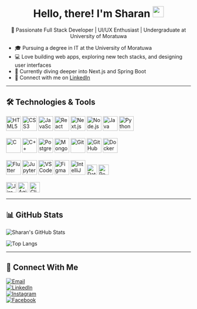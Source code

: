 <h1 align="center">Hello, there! I'm Sharan <img src="https://raw.githubusercontent.com/MartinHeinz/MartinHeinz/master/wave.gif" width="30px"></h1>

<p align="center">🚀 Passionate Full Stack Developer | UI/UX Enthusiast | Undergraduate at University of Moratuwa</p>

- 🎓 Pursuing a degree in IT at the University of Moratuwa  
- 💻 Love building web apps, exploring new tech stacks, and designing user interfaces  
- 🌱 Currently diving deeper into Next.js and Spring Boot  
- 🔗 Connect with me on [LinkedIn](https://www.linkedin.com/in/yourlinkedin)  

---

## 🛠️ Technologies & Tools

<p align="left">
  <!-- Row 1 -->
  <img src="https://cdn.jsdelivr.net/gh/devicons/devicon/icons/html5/html5-original.svg" height="40" title="HTML5"/>
  <img src="https://cdn.jsdelivr.net/gh/devicons/devicon/icons/css3/css3-original.svg" height="40" title="CSS3"/>
  <img src="https://cdn.jsdelivr.net/gh/devicons/devicon/icons/javascript/javascript-original.svg" height="40" title="JavaScript"/>
  <img src="https://cdn.jsdelivr.net/gh/devicons/devicon/icons/react/react-original.svg" height="40" title="React"/>
  <img src="https://cdn.jsdelivr.net/gh/devicons/devicon/icons/nextjs/nextjs-line.svg" height="40" title="Next.js"/>
  <img src="https://cdn.jsdelivr.net/gh/devicons/devicon/icons/nodejs/nodejs-original.svg" height="40" title="Node.js"/>
  <img src="https://cdn.jsdelivr.net/gh/devicons/devicon/icons/java/java-original.svg" height="40" title="Java"/>
  <img src="https://cdn.jsdelivr.net/gh/devicons/devicon/icons/python/python-original.svg" height="40" title="Python"/>
  <br/><br/>

  <!-- Row 2 -->
  <img src="https://cdn.jsdelivr.net/gh/devicons/devicon/icons/c/c-original.svg" height="40" title="C"/>
  <img src="https://cdn.jsdelivr.net/gh/devicons/devicon/icons/cplusplus/cplusplus-original.svg" height="40" title="C++"/>
  <img src="https://cdn.jsdelivr.net/gh/devicons/devicon/icons/postgresql/postgresql-original.svg" height="40" title="PostgreSQL"/>
  <img src="https://cdn.jsdelivr.net/gh/devicons/devicon/icons/mongodb/mongodb-original.svg" height="40" title="MongoDB"/>
  <img src="https://cdn.jsdelivr.net/gh/devicons/devicon/icons/git/git-original.svg" height="40" title="Git"/>
  <img src="https://cdn.jsdelivr.net/gh/devicons/devicon/icons/github/github-original.svg" height="40" title="GitHub"/>
  <img src="https://cdn.jsdelivr.net/gh/devicons/devicon/icons/docker/docker-original.svg" height="40" title="Docker"/>
  <br/><br/>

  <!-- Row 3 -->
  <img src="https://cdn.jsdelivr.net/gh/devicons/devicon/icons/flutter/flutter-original.svg" height="40" title="Flutter"/>
  <img src="https://cdn.jsdelivr.net/gh/devicons/devicon/icons/jupyter/jupyter-original.svg" height="40" title="Jupyter Notebook"/>
  <img src="https://cdn.jsdelivr.net/gh/devicons/devicon/icons/vscode/vscode-original.svg" height="40" title="VS Code"/>
  <img src="https://cdn.jsdelivr.net/gh/devicons/devicon/icons/figma/figma-original.svg" height="40" title="Figma"/>
  <img src="https://cdn.jsdelivr.net/gh/devicons/devicon/icons/intellij/intellij-original.svg" height="40" title="IntelliJ IDEA"/>
  <img src="https://img.shields.io/badge/DataGrip-000000?style=flat&logo=jetbrains&logoColor=white" height="28" title="DataGrip"/>
  <img src="https://img.shields.io/badge/Postman-FF6C37?style=flat&logo=postman&logoColor=white" height="28" title="Postman"/>
  <br/><br/>

  <!-- Row 4 -->
  <img src="https://img.shields.io/badge/Jira-0052CC?style=flat&logo=jira&logoColor=white" height="28" title="Jira"/>
  <img src="https://img.shields.io/badge/Agile-3DDC84?style=flat&logo=agile&logoColor=white" height="28" title="Agile Methodology"/>
  <img src="https://img.shields.io/badge/ClickUp-7B68EE?style=flat&logo=clickup&logoColor=white" height="28" title="ClickUp"/>
</p>

---

## 📊 GitHub Stats

![Sharan's GitHub Stats](https://github-readme-stats.vercel.app/api?username=rajeevansharan&show_icons=true&theme=tokyonight)

![Top Langs](https://github-readme-stats.vercel.app/api/top-langs/?username=rajeevansharan&layout=compact&theme=tokyonight)

---

## 🔗 Connect With Me

<p align="left">
  <a href="mailto:your.email@example.com">
    <img src="https://img.shields.io/badge/Email-D14836?style=flat&logo=gmail&logoColor=white" alt="Email">
  </a> <br/>
  <a href="https://www.linkedin.com/in/yourlinkedin">
    <img src="https://img.shields.io/badge/LinkedIn-0A66C2?style=flat&logo=linkedin&logoColor=white" alt="LinkedIn">
  </a><br/>
  <a href="https://www.instagram.com/yourusername">
    <img src="https://img.shields.io/badge/Instagram-E4405F?style=flat&logo=instagram&logoColor=white" alt="Instagram">
  </a><br/>
  <a href="https://www.facebook.com/yourusername">
    <img src="https://img.shields.io/badge/Facebook-1877F2?style=flat&logo=facebook&logoColor=white" alt="Facebook">
  </a>
</p>
